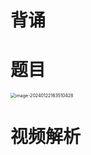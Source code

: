 # 背诵



# 题目

<img src="https://cvp.oss-cn-shanghai.aliyuncs.com/picgo/202401221635521.png" alt="image-20240122163510428" style="zoom: 50%;" />



# 视频解析

